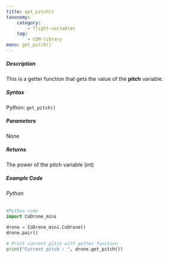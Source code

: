 ```yaml
---
title: get_pitch()
taxonomy:
    category:
        - flight-variables
    tag:
        - CDM-library
menu: get_pitch()
---
```


##### Description

This is a getter function that gets the value of the **pitch** variable.

##### Syntax
Python: ```get_pitch()```

##### Parameters

None

##### Returns

The power of the pitch variable (int)

##### Example Code
###### Python
```python
#Python code
import CoDrone_mini

drone = CoDrone_mini.CoDrone()
drone.pair()

# Print current pitch with getter function
print("Current pitch : ", drone.get_pitch())
```
